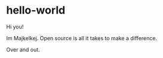 # hello-world


Hi you!

Im Majkelkej. Open source is all it takes to make a difference.

Over and out.
